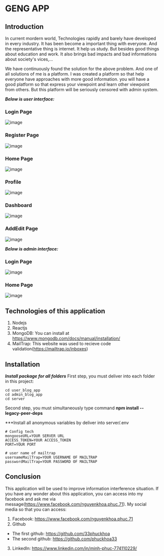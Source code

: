 # GENG APP
## Introduction 
In current mordern world, Technologies rapidly and barely have developed  in every industry. It has been become a important thing with everyone. And the representative thing is internet. It help us study. But besides good things about education and work. It also brings bad impacts and bad informations about society's vices,...

We have continuously found the solution for the above problem. And one of all solutions of me is a platform. I was created a platform so that help everyone have approaches with more good information. you will have a good platform so that express your viewpoint and learn other viewpoint from others. But this platform will be seriously censored with admin system.

***Below is user interface:***
### Login Page
![image](https://user-images.githubusercontent.com/91007037/215640571-f9f30e78-f1d3-451d-a0ac-be8b8b535b69.png)

### Register Page
![image](https://user-images.githubusercontent.com/91007037/215640638-92532708-030c-4ee6-9955-d1ad8826b375.png)

### Home Page
![image](https://user-images.githubusercontent.com/91007037/215640717-ccb18d74-28c0-4de3-a82c-16a2774a3b18.png)

### Profile 
![image](https://user-images.githubusercontent.com/91007037/215640928-5edb7f41-01cd-4aa5-9ea5-3df14cff2f64.png)


### Dashboard
![image](https://user-images.githubusercontent.com/91007037/215640993-a7758043-adf5-430d-b14c-052de370ecf6.png)
### AddEdit Page
![image](https://user-images.githubusercontent.com/91007037/215641042-25135fa7-2eed-4941-9ed7-03215f45effa.png)

***Below is admin interface:***
### Login Page
![image](https://user-images.githubusercontent.com/91007037/215640809-acc42c9f-a442-403d-89de-9caa2ddf7149.png)
### Home Page
![image](https://user-images.githubusercontent.com/91007037/215640860-da354e1b-ab16-4ced-8844-bb6191e5983e.png)



## Technologies of this application
1. Nodejs 
2. Reactjs
3. MongoDB: You can install at https://www.mongodb.com/docs/manual/installation/
4. MailTrap: This website was used to recieve code validation(https://mailtrap.io/inboxes)

## Installation 
***Install package for all folders***
First step, you must deliver into each folder in this project:
```
cd user_blog_app
cd admin_blog_app
cd server 
```
Second step, you must simultaneously type command **npm install --legacy-peer-deps**

***Install all anonymous variables by deliver into server/.env 
```
# Config tech
mongooseURL=YOUR SERVER URL
ACCESS_TOKEN=YOUR ACCESS_TOKEN
PORT=YOUR PORT

# user name of mailtrap
usernameMailTrap=YOUR USERNAME OF MAILTRAP
passwordMailTrap=YOUR PASSWORD OF MAILTRAP
```
## Conclusion 
This application will be used to improve information interference situation. If you have any wonder about this application, you can access into my facebook and ask me via message(https://www.facebook.com/nguyenkhoa.phuc.71).
My social media so that you can access: 
1. Facebook: https://www.facebook.com/nguyenkhoa.phuc.71
2. Github
* The first github: https://github.com/33phuckhoa
* The second github: https://github.com/phuckhoa33
3. LinkedIn: https://www.linkedin.com/in/minh-phuc-774110229/
